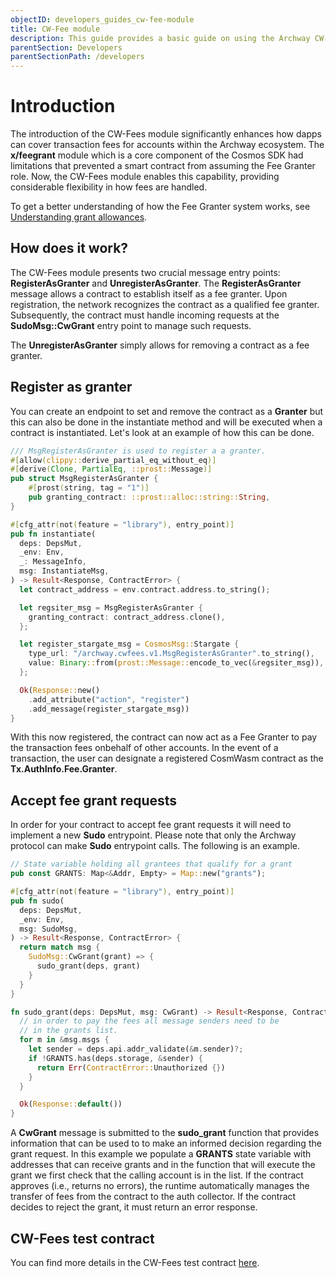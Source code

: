 ```yaml
---
objectID: developers_guides_cw-fee-module
title: CW-Fee module
description: This guide provides a basic guide on using the Archway CW-Fee module within a smart contract
parentSection: Developers
parentSectionPath: /developers
---
```


# Introduction

The introduction of the CW-Fees module significantly enhances how dapps can cover transaction fees for accounts within the Archway ecosystem. The **x/feegrant** module which is a core component of the Cosmos SDK had limitations that prevented a smart contract from assuming the Fee Granter role. Now, the CW-Fees module enables this capability, providing considerable flexibility in how fees are handled.

To get a better understanding of how the Fee Granter system works, see [Understanding grant allowances](/developers/guides/fee-grant/introduction).

## How does it work?

The CW-Fees module presents two crucial message entry points: **RegisterAsGranter** and **UnregisterAsGranter**. The **RegisterAsGranter** message allows a contract to establish itself as a fee granter. Upon registration, the network recognizes the contract as a qualified fee granter. Subsequently, the contract must handle incoming requests at the **SudoMsg::CwGrant** entry point to manage such requests.

The **UnregisterAsGranter** simply allows for removing a contract as a fee granter.

## Register as granter

You can create an endpoint to set and remove the contract as a **Granter** but this can also be done in the instantiate method and will be executed when a contract is instantiated. Let's look at an example of how this can be done.

```rust
/// MsgRegisterAsGranter is used to register a a granter.
#[allow(clippy::derive_partial_eq_without_eq)]
#[derive(Clone, PartialEq, ::prost::Message)]
pub struct MsgRegisterAsGranter {
    #[prost(string, tag = "1")]
    pub granting_contract: ::prost::alloc::string::String,
}

#[cfg_attr(not(feature = "library"), entry_point)]
pub fn instantiate(
  deps: DepsMut,
  _env: Env,
  _: MessageInfo,
  msg: InstantiateMsg,
) -> Result<Response, ContractError> {
  let contract_address = env.contract.address.to_string();

  let regsiter_msg = MsgRegisterAsGranter {
    granting_contract: contract_address.clone(),
  };

  let register_stargate_msg = CosmosMsg::Stargate {
    type_url: "/archway.cwfees.v1.MsgRegisterAsGranter".to_string(),
    value: Binary::from(prost::Message::encode_to_vec(&regsiter_msg)),
  };

  Ok(Response::new()
    .add_attribute("action", "register")
    .add_message(register_stargate_msg))
}
```

With this now registered, the contract can now act as a Fee Granter to pay the transaction fees onbehalf of other accounts. In the event of a transaction, the user can designate a registered CosmWasm contract as the **Tx.AuthInfo.Fee.Granter**.

## Accept fee grant requests

In order for your contract to accept fee grant requests it will need to implement a new **Sudo** entrypoint. Please note that only the Archway protocol can make **Sudo** entrypoint calls. The following is an example.

```rust
// State variable holding all grantees that qualify for a grant
pub const GRANTS: Map<&Addr, Empty> = Map::new("grants");

#[cfg_attr(not(feature = "library"), entry_point)]
pub fn sudo(
  deps: DepsMut,
  _env: Env,
  msg: SudoMsg,
) -> Result<Response, ContractError> {
  return match msg {
    SudoMsg::CwGrant(grant) => {
      sudo_grant(deps, grant)
    }
  }
}

fn sudo_grant(deps: DepsMut, msg: CwGrant) -> Result<Response, ContractError> {
  // in order to pay the fees all message senders need to be
  // in the grants list.
  for m in &msg.msgs {
    let sender = deps.api.addr_validate(&m.sender)?;
    if !GRANTS.has(deps.storage, &sender) {
      return Err(ContractError::Unauthorized {})
    }
  }

  Ok(Response::default())
}
```

A **CwGrant** message is submitted to the **sudo_grant** function that provides information that can be used to to make an informed decision regarding the grant request. In this example we populate a **GRANTS** state variable with addresses that can receive grants and in the function that will execute the grant we first check that the calling account is in the list. If the contract approves (i.e., returns no errors), the runtime automatically manages the transfer of fees from the contract to the auth collector. If the contract decides to reject the grant, it must return an error response.

## CW-Fees test contract

You can find more details in the CW-Fees test contract [here](https://github.com/archway-network/archway/tree/main/contracts/cwfees).